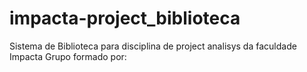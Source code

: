 # impacta-project_biblioteca
 Sistema de Biblioteca para disciplina de project analisys da faculdade Impacta
Grupo formado por: 

